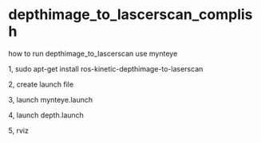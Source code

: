 # depthimage_to_lascerscan_complish
how to run depthimage_to_lascerscan use mynteye

1, sudo apt-get install ros-kinetic-depthimage-to-laserscan

2, create launch file

3, launch mynteye.launch

4, launch depth.launch

5, rviz

